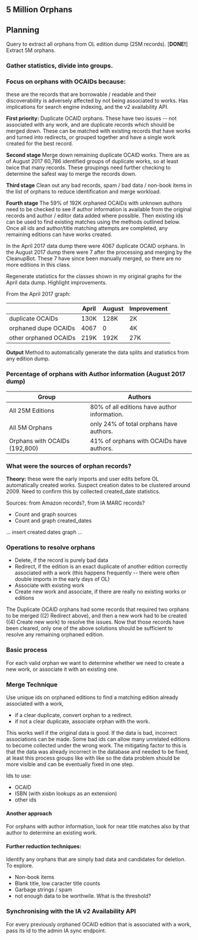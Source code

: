 ## 5 Million Orphans

## Planning

Query to extract all orphans from OL edition dump (25M records). [**DONE!**]
Extract 5M orphans.

### Gather statistics, divide into groups.

### Focus on orphans with OCAIDs because:

these are the records that are borrowable / readable and their discoverability is adversely affected by not being associated to works. Has implications for search engine indexing, and the v2 availability API.

**First priority:** Duplicate OCAID orphans. These have two issues -- not associated with any work, and are duplicate records which should be merged down. These can be matched with existing records that have works and turned into redirects, or grouped together and have a single work created for the best record.

**Second stage** Merge down remaining duplicate OCAID works. There are as of August 2017 60,786 identified groups of duplicate works, so at least twice that many records. These groupings need further checking to determine the safest way to merge the records down.

**Third stage** Clean out any bad records, spam / bad data / non-book items in the list of orphans to reduce identification and merge workload.

**Fourth stage** The 59% of 192K orphaned OCAIDs with unknown authors need to be checked to see if author information is available from the original records and author / editor data added where possible. Then existing ids can be used to find existing matches using the methods outlined below. Once all ids and author/title matching attempts are completed, any remaining editions can have works created. 


In the April 2017 data dump there were 4067 duplicate OCAID orphans. In the August 2017 dump there were 7 after the processing and merging by the CleanupBot. These 7 have since been manually merged, so there are no more editions in this class.

Regenerate statistics for the classes shown in my original graphs for the April data dump. Highlight improvements.

From the April 2017 graph:

|			|April	|August	|Improvement|
|-----------------------|-------|-------|----|
|duplicate OCAIDs	|130K	|128K	| 2K |
|orphaned dupe OCAIDs	|4067	|0	| 4K |
|other orphaned OCAIDs	|219K	|192K	|27K |

**Output** Method to automatically generate the data splits and statistics from any edition dump.

### Percentage of orphans with Author information (August 2017 dump)

| Group  | Authors    |
|------- | ---------- |
|All 25M Editions              | 80% of all editions have author information. |
|All 5M Orphans                | only 24% of total orphans have authors. |
|Orphans with OCAIDs (192,800) | 41% of orphans with OCAIDs have authors. |

### What were the sources of orphan records?

**Theory:** these were the early imports and user edits before OL automatically created works. Suspect creation dates to be clustered around 2009. Need to confirm this by collected created_date statistics.

Sources: from Amazon records?, from IA MARC records?
  * Count and graph sources
  * Count and graph created_dates

... insert created dates graph ...

### Operations to resolve orphans
  * Delete, if the record is purely bad data
  * Redirect, if the edition is an exact duplicate of another edition correctly associated with a work (this happens frequently -- there were often double imports in the early days of OL)
  * Associate with existing work
  * Create new work and associate, if there are really no existing works or editions

The Duplicate OCAID orphans had some records that required two orphans to be merged ((2) Redirect above), and then a new work had to be created ((4) Create new work) to resolve the issues. Now that those records have been cleared, only one of the above solutions should be sufficient to resolve any remaining orphaned edition.

### Basic process

For each valid orphan we want to determine whether we need to create a new work, or associate it with an existing one.

### Merge Technique

Use unique ids on orphaned editions to find a matching edition already associated with a work, 
  * if a clear duplicate, convert orphan to a redirect.
  * if not a clear duplicate, associate orphan with the work.

This works well if the original data is good. If the data is bad, incorrect associations can be made. Some bad ids can allow many unrelated editions to become collected under the wrong work. The mitigating factor to this is that the data was already incorrect in the database and needed to be fixed, at least this process groups like with like so the data problem should be more visible and can be eventually fixed in one step.

Ids to use: 
  * OCAID
  * ISBN (with xisbn lookups as an extension)
  * other ids

#### Another approach
 For orphans with author information, look for near title matches also by that author to determine an existing work. 

#### Further reduction techniques:
  Identify any orphans that are simply bad data and candidates for deletion.
To explore.
  * Non-book items
  * Blank title, low caracter title counts
  * Garbage strings / spam
  * not enough data to be worthwile. What is the threshold?

### Synchronising with the IA v2 Availability API
For every previously orphaned OCAID edition that is associated with a work, pass its id to the admin IA sync endpoint.